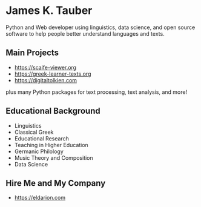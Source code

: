 # James K. Tauber

Python and Web developer using linguistics, data science, and open source software to help people better understand languages and texts.

## Main Projects

- https://scaife-viewer.org
- https://greek-learner-texts.org
- https://digitaltolkien.com

plus many Python packages for text processing, text analysis, and more!

## Educational Background

- Linguistics
- Classical Greek
- Educational Research
- Teaching in Higher Education
- Germanic Philology
- Music Theory and Composition
- Data Science

## Hire Me and My Company

- https://eldarion.com
